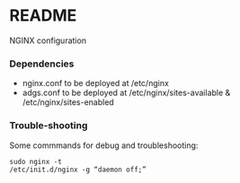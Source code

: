 # README #
NGINX configuration

### Dependencies ###

* nginx.conf to be deployed at /etc/nginx
* adgs.conf to be deployed at /etc/nginx/sites-available & /etc/nginx/sites-enabled


### Trouble-shooting ###

Some commmands for debug and troubleshooting:

```
sudo nginx -t
/etc/init.d/nginx -g “daemon off;”
```



